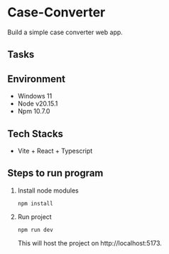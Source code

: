 # Case-Converter

Build a simple case converter web app.

## Tasks

## Environment

- Windows 11
- Node v20.15.1
- Npm 10.7.0

## Tech Stacks

- Vite + React + Typescript

## Steps to run program

1. Install node modules

   ```shell
   npm install
   ```

2. Run project
   ```shell
   npm run dev
   ```
   This will host the project on http://localhost:5173.
